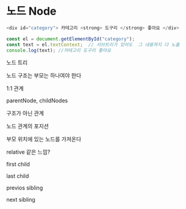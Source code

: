 # 노드 Node

```javascript
<div id="category"> 카테고리 <strong> 도구리 </strong> 좋아요 </div>

const el = document.getElementById("category");
const text = el.textContext;  // 서브트리가 있어도  그 내용까지 다 노출
console.log(text); //카테고리 도구리 좋아요
```

노드 트리

노드 구조는 부모는 하나여야 한다

1:1 관계

parentNode, childNodes

구조가 아닌 관계

노드 관계의 포지션

부모 위치에 있는 노드를 가져온다

relative 같은 느낌?

first child

last child

previos sibling

next sibling

